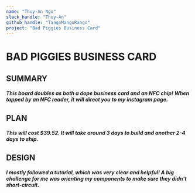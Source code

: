 ```yaml
---
name: "Thuy-An Ngo"
slack_handle: "Thuy-An"
github_handle: "TangoMangoRango"
project: "Bad Piggies Business Card"
---
```


# BAD PIGGIES BUSINESS CARD
## SUMMARY
##### This board doubles as both a dope business card and an NFC chip! When tapped by an NFC reader, it will direct you to my instagram page.

## PLAN
##### This will cost $39.52. It will take around 3 days to build and another 2-4 days to ship.

## DESIGN
##### I mostly followed a tutorial, which was very clear and helpful! A big challenge for me was orienting my components to make sure they didn't short-circuit.
